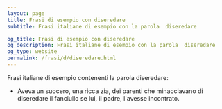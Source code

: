 ```yaml
---
layout: page
title: Frasi di esempio con diseredare 
subtitle: Frasi italiane di esempio con la parola  diseredare

og_title: Frasi di esempio con diseredare 
og_description: Frasi italiane di esempio con la parola  diseredare
og_type: website
permalink: /frasi/d/diseredare.html
---
```


Frasi italiane di esempio contenenti la parola diseredare:


- Aveva un suocero, una ricca zia, dei parenti che minacciavano di diseredare il fanciullo se lui, il padre, l'avesse incontrato.
